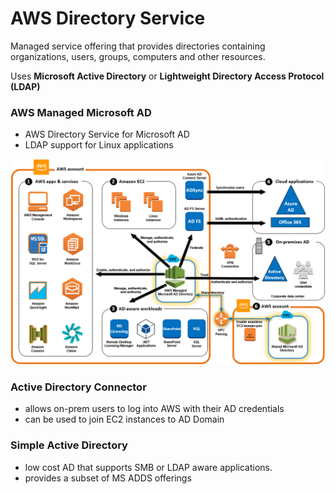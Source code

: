# AWS Directory Service

Managed service offering that provides directories containing organizations, users, groups, computers and other resources. 

Uses <strong>Microsoft Active Directory</strong> or <strong>Lightweight Directory Access Protocol (LDAP) </strong>

### AWS Managed Microsoft AD
- AWS Directory Service for Microsoft AD
- LDAP support for Linux applications

![AWS AD](../images/aws_ad.png)

### Active Directory Connector
- allows on-prem users to log into AWS with their AD credentials
- can be used to join EC2 instances to AD Domain

### Simple Active Directory
- low cost AD that supports SMB or LDAP aware applications. 
- provides a subset of MS ADDS offerings